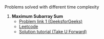 Problems solved with different time complexity
1. **Maximum Subarray Sum**  
   - [Problem link 1 (GeeksforGeeks)](https://www.geeksforgeeks.org/dsa/largest-sum-contiguous-subarray/)  
   - [Leetcode](https://leetcode.com/problems/maximum-subarray/description/)  
   - [Solution tutorial (Take U Forward)](https://takeuforward.org/data-structure/kadanes-algorithm-maximum-subarray-sum-in-an-array/)
